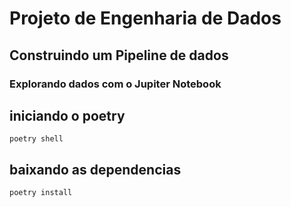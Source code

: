 # Projeto de Engenharia de Dados 

## Construindo um Pipeline de dados 
### Explorando dados com o Jupiter Notebook 


## iniciando o poetry
    poetry shell 

## baixando as dependencias 
    poetry install 